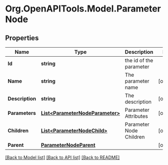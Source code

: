 # Org.OpenAPITools.Model.ParameterNode

## Properties

Name | Type | Description | Notes
------------ | ------------- | ------------- | -------------
**Id** | **string** | the id of the parameter | 
**Name** | **string** | The parameter name | [optional] 
**Description** | **string** | The description | [optional] 
**Parameters** | [**List&lt;ParameterNodeParameter&gt;**](ParameterNodeParameter.md) | Parameter Attributes | [optional] 
**Children** | [**List&lt;ParameterNodeChild&gt;**](ParameterNodeChild.md) | Parameter Node Children | [optional] 
**Parent** | [**ParameterNodeParent**](.md) |  | [optional] 

[[Back to Model list]](../README.md#documentation-for-models) [[Back to API list]](../README.md#documentation-for-api-endpoints) [[Back to README]](../README.md)

